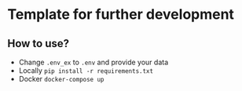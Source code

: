 # Template for further development
## How to use?
* Change <code>.env_ex</code> to <code>.env</code> and provide your data
* Locally <code>pip install -r requirements.txt</code>
* Docker <code>docker-compose up</code>